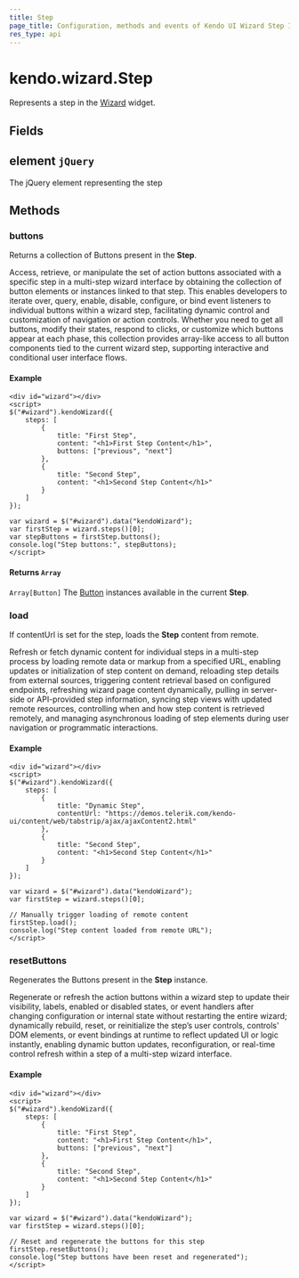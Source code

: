 ```yaml
---
title: Step
page_title: Configuration, methods and events of Kendo UI Wizard Step Instance object
res_type: api
---
```


# kendo.wizard.Step

Represents a step in the [Wizard](/api/javascript/ui/wizard) widget.

## Fields

## element `jQuery`

The jQuery element representing the step

## Methods

### buttons

Returns a collection of Buttons present in the **Step**.


<div class="meta-api-description">
Access, retrieve, or manipulate the set of action buttons associated with a specific step in a multi-step wizard interface by obtaining the collection of button elements or instances linked to that step. This enables developers to iterate over, query, enable, disable, configure, or bind event listeners to individual buttons within a wizard step, facilitating dynamic control and customization of navigation or action controls. Whether you need to get all buttons, modify their states, respond to clicks, or customize which buttons appear at each phase, this collection provides array-like access to all button components tied to the current wizard step, supporting interactive and conditional user interface flows.
</div>

#### Example

    <div id="wizard"></div>
    <script>
    $("#wizard").kendoWizard({
        steps: [
            {
                title: "First Step",
                content: "<h1>First Step Content</h1>",
                buttons: ["previous", "next"]
            },
            {
                title: "Second Step",
                content: "<h1>Second Step Content</h1>"
            }
        ]
    });
    
    var wizard = $("#wizard").data("kendoWizard");
    var firstStep = wizard.steps()[0];
    var stepButtons = firstStep.buttons();
    console.log("Step buttons:", stepButtons);
    </script>

#### Returns `Array`

`Array[Button]` The [Button](/api/javascript/ui/button) instances available in the current **Step**.

### load

If contentUrl is set for the step, loads the **Step** content from remote.


<div class="meta-api-description">
Refresh or fetch dynamic content for individual steps in a multi-step process by loading remote data or markup from a specified URL, enabling updates or initialization of step content on demand, reloading step details from external sources, triggering content retrieval based on configured endpoints, refreshing wizard page content dynamically, pulling in server-side or API-provided step information, syncing step views with updated remote resources, controlling when and how step content is retrieved remotely, and managing asynchronous loading of step elements during user navigation or programmatic interactions.
</div>

#### Example

    <div id="wizard"></div>
    <script>
    $("#wizard").kendoWizard({
        steps: [
            {
                title: "Dynamic Step",
                contentUrl: "https://demos.telerik.com/kendo-ui/content/web/tabstrip/ajax/ajaxContent2.html"
            },
            {
                title: "Second Step",
                content: "<h1>Second Step Content</h1>"
            }
        ]
    });
    
    var wizard = $("#wizard").data("kendoWizard");
    var firstStep = wizard.steps()[0];
    
    // Manually trigger loading of remote content
    firstStep.load();
    console.log("Step content loaded from remote URL");
    </script>

### resetButtons

Regenerates the Buttons present in the **Step** instance.


<div class="meta-api-description">
Regenerate or refresh the action buttons within a wizard step to update their visibility, labels, enabled or disabled states, or event handlers after changing configuration or internal state without restarting the entire wizard; dynamically rebuild, reset, or reinitialize the step’s user controls, controls' DOM elements, or event bindings at runtime to reflect updated UI or logic instantly, enabling dynamic button updates, reconfiguration, or real-time control refresh within a step of a multi-step wizard interface.
</div>

#### Example

    <div id="wizard"></div>
    <script>
    $("#wizard").kendoWizard({
        steps: [
            {
                title: "First Step",
                content: "<h1>First Step Content</h1>",
                buttons: ["previous", "next"]
            },
            {
                title: "Second Step",
                content: "<h1>Second Step Content</h1>"
            }
        ]
    });
    
    var wizard = $("#wizard").data("kendoWizard");
    var firstStep = wizard.steps()[0];
    
    // Reset and regenerate the buttons for this step
    firstStep.resetButtons();
    console.log("Step buttons have been reset and regenerated");
    </script>
